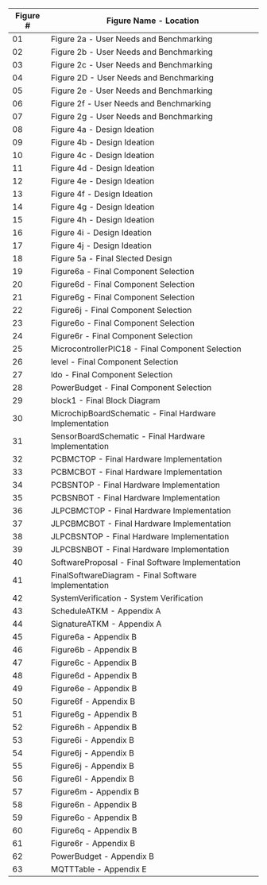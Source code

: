 | Figure # | Figure Name - Location |
| --- | --- |
| 01 | Figure 2a - User Needs and Benchmarking |
| 02 | Figure 2b - User Needs and Benchmarking |
| 03 | Figure 2c - User Needs and Benchmarking |
| 04 | Figure 2D - User Needs and Benchmarking |
| 05 | Figure 2e - User Needs and Benchmarking |
| 06 | Figure 2f - User Needs and Benchmarking |
| 07 | Figure 2g - User Needs and Benchmarking |
| 08 | Figure 4a - Design Ideation |
| 09 | Figure 4b - Design Ideation |
| 10 | Figure 4c - Design Ideation |
| 11 | Figure 4d - Design Ideation |
| 12 | Figure 4e - Design Ideation |
| 13 | Figure 4f - Design Ideation |
| 14 | Figure 4g - Design Ideation |
| 15 | Figure 4h - Design Ideation |
| 16 | Figure 4i - Design Ideation |
| 17 | Figure 4j - Design Ideation |
| 18 | Figure 5a - Final Slected Design |
| 19 | Figure6a - Final Component Selection |
| 20 | Figure6d - Final Component Selection |
| 21 | Figure6g - Final Component Selection |
| 22 | Figure6j - Final Component Selection |
| 23 | Figure6o - Final Component Selection |
| 24 | Figure6r - Final Component Selection |
| 25 | MicrocontrollerPIC18 - Final Component Selection |
| 26 | level - Final Component Selection |
| 27 | ldo - Final Component Selection |
| 28 | PowerBudget - Final Component Selection |
| 29 | block1 - Final Block Diagram |
| 30 | MicrochipBoardSchematic - Final Hardware Implementation |
| 31 | SensorBoardSchematic - Final Hardware Implementation |
| 32 | PCBMCTOP - Final Hardware Implementation |
| 33 | PCBMCBOT - Final Hardware Implementation |
| 34 | PCBSNTOP - Final Hardware Implementation |
| 35 | PCBSNBOT - Final Hardware Implementation |
| 36 | JLPCBMCTOP - Final Hardware Implementation |
| 37 | JLPCBMCBOT - Final Hardware Implementation |
| 38 | JLPCBSNTOP - Final Hardware Implementation |
| 39 | JLPCBSNBOT - Final Hardware Implementation |
| 40 | SoftwareProposal - Final Software Implementation |
| 41 | FinalSoftwareDiagram - Final Software Implementation|
| 42 | SystemVerification - System Verification |
| 43 | ScheduleATKM - Appendix A |
| 44 | SignatureATKM - Appendix A|
| 45 | Figure6a - Appendix B |
| 46 | Figure6b - Appendix B |
| 47 | Figure6c - Appendix B |
| 48 | Figure6d - Appendix B |
| 49 | Figure6e - Appendix B |
| 50 | Figure6f - Appendix B |
| 51 | Figure6g - Appendix B |
| 52 | Figure6h - Appendix B |
| 53 | Figure6i - Appendix B |
| 54 | Figure6j - Appendix B |
| 55 | Figure6j - Appendix B |
| 56 | Figure6l - Appendix B |
| 57 | Figure6m - Appendix B |
| 58 | Figure6n - Appendix B |
| 59 | Figure6o - Appendix B |
| 60 | Figure6q - Appendix B |
| 61 | Figure6r - Appendix B |
| 62 | PowerBudget - Appendix B|
| 63 | MQTTTable - Appendix E |
